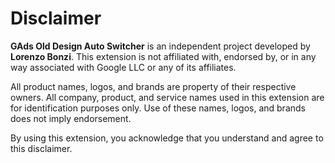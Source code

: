 # Disclaimer

**GAds Old Design Auto Switcher** is an independent project developed by **Lorenzo Bonzi**. This extension is not affiliated with, endorsed by, or in any way associated with Google LLC or any of its affiliates.

All product names, logos, and brands are property of their respective owners. All company, product, and service names used in this extension are for identification purposes only. Use of these names, logos, and brands does not imply endorsement.

By using this extension, you acknowledge that you understand and agree to this disclaimer.
